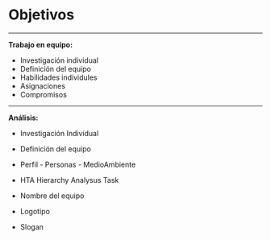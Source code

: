 # Objetivos
-------------------
**Trabajo en equipo:**

  - Investigación individual
  - Definición del equipo
  - Habilidades individules
  - Asignaciones
  - Compromisos
 
-------------------
**Análisis:**

 - Investigación Individual
 - Definición del equipo
 - Perfil - Personas - MedioAmbiente
 - HTA Hierarchy Analysus Task

 - Nombre del equipo
 - Logotipo
 - Slogan
 